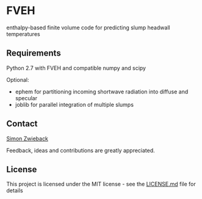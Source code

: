 # FVEH

enthalpy-based finite volume code for predicting slump headwall temperatures


## Requirements

Python 2.7 with FVEH and compatible numpy and scipy

Optional:
  * ephem for partitioning incoming shortwave radiation into diffuse and specular
  * joblib for parallel integration of multiple slumps

## Contact

[Simon Zwieback](https://github.com/szwieback)

Feedback, ideas and contributions are greatly appreciated.

## License

This project is licensed under the MIT license - see the [LICENSE.md](LICENSE.txt) file for details

